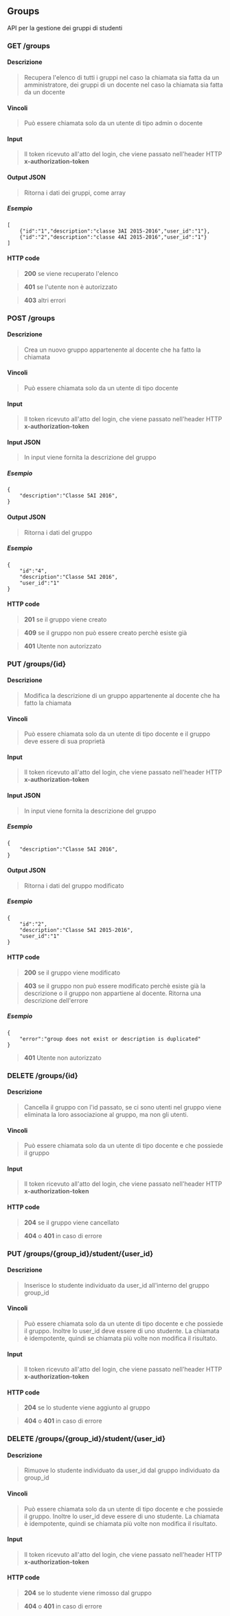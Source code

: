 ## Groups
API per la gestione dei gruppi di studenti

### GET /groups
#### Descrizione
> Recupera l'elenco di tutti i gruppi nel caso la chiamata sia fatta da un amministratore, dei gruppi di un docente nel caso la chiamata sia fatta da un docente
#### Vincoli
> Può essere chiamata solo da un utente di tipo admin o docente
#### Input 
> Il token ricevuto all'atto del login, che viene passato nell'header HTTP **x-authorization-token**
#### Output JSON
> Ritorna i dati dei gruppi, come array
##### Esempio
    [
        {"id":"1","description":"classe 3AI 2015-2016","user_id":"1"},
        {"id":"2","description":"classe 4AI 2015-2016","user_id":"1"}
    ]
#### HTTP code
> **200** se viene recuperato l'elenco

> **401** se l'utente non è autorizzato

> **403** altri errori

### POST /groups
#### Descrizione
> Crea un nuovo gruppo appartenente al docente che ha fatto la chiamata
#### Vincoli
> Può essere chiamata solo da un utente di tipo docente
#### Input 
> Il token ricevuto all'atto del login, che viene passato nell'header HTTP **x-authorization-token**
#### Input JSON
> In input viene fornita la descrizione del gruppo
##### Esempio
    {
        "description":"Classe 5AI 2016",
    }
#### Output JSON
> Ritorna i dati del gruppo
##### Esempio
    {
        "id":"4",
        "description":"Classe 5AI 2016",
        "user_id":"1"
    }
#### HTTP code
> **201** se il gruppo viene creato

> **409** se il gruppo non può essere creato perchè esiste già

> **401** Utente non autorizzato

### PUT /groups/{id}
#### Descrizione
> Modifica la descrizione di un gruppo appartenente al docente che ha fatto la chiamata
#### Vincoli
> Può essere chiamata solo da un utente di tipo docente e il gruppo deve essere di sua proprietà
#### Input 
> Il token ricevuto all'atto del login, che viene passato nell'header HTTP **x-authorization-token**
#### Input JSON
> In input viene fornita la descrizione del gruppo
##### Esempio
    {
        "description":"Classe 5AI 2016",
    }
#### Output JSON
> Ritorna i dati del gruppo modificato
##### Esempio
    {
        "id":"2",
        "description":"Classe 5AI 2015-2016",
        "user_id":"1"
    }
#### HTTP code
> **200** se il gruppo viene modificato

> **403** se il gruppo non può essere modificato perchè esiste già la descrizione o il gruppo non appartiene al docente. Ritorna una descrizione dell'errore
##### Esempio
    {
        "error":"group does not exist or description is duplicated"
    }

> **401** Utente non autorizzato

### DELETE /groups/{id}
#### Descrizione
> Cancella il gruppo con l'id passato, se ci sono utenti nel gruppo viene eliminata la loro associazione al gruppo, ma non gli utenti.
#### Vincoli
> Può essere chiamata solo da un utente di tipo docente e che possiede il gruppo
#### Input 
> Il token ricevuto all'atto del login, che viene passato nell'header HTTP **x-authorization-token**
#### HTTP code

> **204** se il gruppo viene cancellato

> **404** o **401** in caso di errore

### PUT /groups/{group_id}/student/{user_id}
#### Descrizione
> Inserisce lo studente individuato da user_id all'interno del gruppo group_id
#### Vincoli
> Può essere chiamata solo da un utente di tipo docente e che possiede il gruppo. Inoltre lo user_id deve essere di uno studente. La chiamata è idempotente, quindi se chiamata più volte non modifica il risultato.
#### Input 
> Il token ricevuto all'atto del login, che viene passato nell'header HTTP **x-authorization-token**
#### HTTP code

> **204** se lo studente viene aggiunto al gruppo

> **404** o **401** in caso di errore

### DELETE /groups/{group_id}/student/{user_id}
#### Descrizione
> Rimuove lo studente individuato da user_id dal gruppo individuato da group_id
#### Vincoli
> Può essere chiamata solo da un utente di tipo docente e che possiede il gruppo. Inoltre lo user_id deve essere di uno studente. La chiamata è idempotente, quindi se chiamata più volte non modifica il risultato.
#### Input 
> Il token ricevuto all'atto del login, che viene passato nell'header HTTP **x-authorization-token**
#### HTTP code

> **204** se lo studente viene rimosso dal gruppo

> **404** o **401** in caso di errore